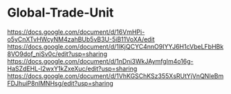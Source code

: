 # Global-Trade-Unit
https://docs.google.com/document/d/16VmHPi-o5yCnXTvHWcyNM4zahBUb5vB3U-5iB11VoXA/edit
https://docs.google.com/document/d/1lKjQCYC4nnO9IYYJ6H1cVbeLFbHBk8VO9dof_niSv0c/edit?usp=sharing
https://docs.google.com/document/d/1nDni3WkJAymfgIm4o16g-HaSZdEHL-l2wxY1kZxeXuc/edit?usp=sharing
https://docs.google.com/document/d/1VhKGSChKSz355XsRUtYjVnQNIeBmFDJhuiP8nIMNHsg/edit?usp=sharing
